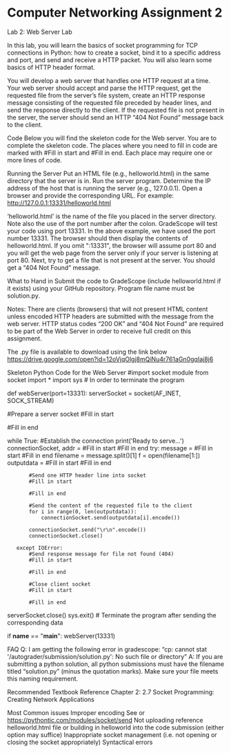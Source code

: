 # Computer Networking Assignment 2

Lab 2: Web Server Lab
 
In this lab, you will learn the basics of socket programming for TCP connections in Python: how to create a socket, bind it to a specific address and port, and send and receive a HTTP packet. You will also learn some basics of HTTP header format.
 
You will develop a web server that handles one HTTP request at a time. Your web server should accept and parse the HTTP request, get the requested file from the server’s file system, create an HTTP response message consisting of the requested file preceded by header lines, and send the response directly to the client. If the requested file is not present in the server, the server should send an HTTP “404 Not Found” message back to the client.
 
Code
Below you will find the skeleton code for the Web server. You are to complete the skeleton code. The places where you need to fill in code are marked with #Fill in start and #Fill in end. Each place may require one or more lines of code.
 
Running the Server
Put an HTML file (e.g., helloworld.html) in the same directory that the server is in. Run the server program. Determine the IP address of the host that is running the server (e.g., 127.0.0.1). Open a browser and provide the corresponding URL. For example:
http://127.0.0.1:13331/helloworld.html
 
‘helloworld.html’ is the name of the file you placed in the server directory. Note also the use of the port number after the colon. GradeScope will test your code using port 13331. In the above example, we have used the port number 13331. The browser should then display the contents of helloworld.html. If you omit ":13331", the browser will assume port 80 and you will get the web page from the server only if your server is listening at port 80. Next, try to get a file that is not present at the server. You should get a “404 Not Found” message.
 
What to Hand in
Submit the code to GradeScope (include helloworld.html if it exists) using your GitHub repository. Program file name must be solution.py.
 
Notes:
There are clients (browsers) that will not present HTML content unless encoded HTTP headers are submitted with the message from the web server.
HTTP status codes “200 OK” and “404 Not Found” are required to be part of the Web Server in order to receive full credit on this assignment.
 
The .py file is available to download using the link below
https://drive.google.com/open?id=12oVjqOlgj8mQiNu4r761aGn0gqIaj8j6
 
Skeleton Python Code for the Web Server
 #import socket module
from socket import *
import sys # In order to terminate the program

def webServer(port=13331):
   serverSocket = socket(AF_INET, SOCK_STREAM)

   #Prepare a server socket
   #Fill in start

   #Fill in end

   while True:
       #Establish the connection
       print('Ready to serve...')
       connectionSocket, addr = #Fill in start      #Fill in end
       try:
           message = #Fill in start    #Fill in end
           filename = message.split()[1]
           f = open(filename[1:])
           outputdata = #Fill in start     #Fill in end

           #Send one HTTP header line into socket
           #Fill in start

           #Fill in end

           #Send the content of the requested file to the client
           for i in range(0, len(outputdata)):
               connectionSocket.send(outputdata[i].encode())

           connectionSocket.send("\r\n".encode())
           connectionSocket.close()

       except IOError:
           #Send response message for file not found (404)
           #Fill in start

           #Fill in end

           #Close client socket
           #Fill in start

           #Fill in end

   serverSocket.close()
   sys.exit()  # Terminate the program after sending the corresponding data

if __name__ == "__main__":
   webServer(13331)




FAQ
Q: I am getting the following error in gradescope: 
“cp: cannot stat '/autograder/submission/solution.py': No such file or directory”
A: If you are submitting a python solution, all python submissions must have the filename titled “solution.py” (minus the quotation marks). Make sure your file meets this naming requirement.

Recommended Textbook Reference
Chapter 2: 2.7 Socket Programming: Creating Network Applications

Most Common issues
Improper encoding
See or https://pythontic.com/modules/socket/send 
Not uploading reference helloworld.html file or building in helloworld into the code submission (either option may suffice)
Inappropriate socket management (i.e. not opening or closing the socket appropriately)
Syntactical errors

